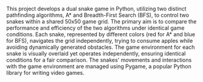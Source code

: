 This project develops a dual snake game in Python, utilizing two distinct pathfinding algorithms, A* and Breadth-First Search (BFS), to control two snakes within a shared 50x50 game grid. The primary aim is to compare the performance and efficiency of the two algorithms under identical game conditions. Each snake, represented by different colors (red for A* and blue for BFS), navigates the grid independently, trying to consume apples while avoiding dynamically generated obstacles. The game environment for each snake is visually overlaid yet operates independently, ensuring identical conditions for a fair comparison. The snakes' movements and interactions with the game environment are managed using Pygame, a popular Python library for writing video games.
